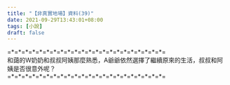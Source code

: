 ```yaml
---
title: "【非真實地場】資料(39)"
date: 2021-09-29T13:43:01+08:00
tags: [小說]
draft: false
---
```


=\*=\*=\*=\*=\*=\*=\*=\*=\*=\*=\*=\*=\*=\*=\*=\*=\*=\*=\*=\*=\*=\*=  
和藹的W奶奶和叔叔阿姨那麼熟悉，A爺爺依然選擇了繼續原來的生活，叔叔和阿姨是否很意外呢？  
=\*=\*=\*=\*=\*=\*=\*=\*=\*=\*=\*=\*=\*=\*=\*=\*=\*=\*=\*=\*=\*=\*=  